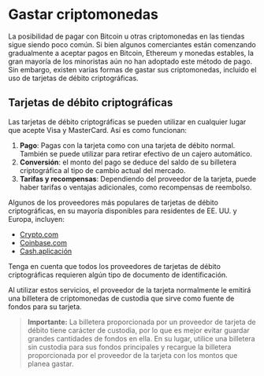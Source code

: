 # Gastar criptomonedas

La posibilidad de pagar con Bitcoin u otras criptomonedas en las tiendas sigue siendo poco común. Si bien algunos comerciantes están comenzando gradualmente a aceptar pagos en Bitcoin, Ethereum y monedas estables, la gran mayoría de los minoristas aún no han adoptado este método de pago. Sin embargo, existen varias formas de gastar sus criptomonedas, incluido el uso de tarjetas de débito criptográficas.

## Tarjetas de débito criptográficas

Las tarjetas de débito criptográficas se pueden utilizar en cualquier lugar que acepte Visa y MasterCard. Así es como funcionan:

1. **Pago**: Pagas con la tarjeta como con una tarjeta de débito normal. También se puede utilizar para retirar efectivo de un cajero automático.
2. **Conversión**: el monto del pago se deduce del saldo de su billetera criptográfica al tipo de cambio actual del mercado.
3. **Tarifas y recompensas**: Dependiendo del proveedor de la tarjeta, puede haber tarifas o ventajas adicionales, como recompensas de reembolso.

Algunos de los proveedores más populares de tarjetas de débito criptográficas, en su mayoría disponibles para residentes de EE. UU. y Europa, incluyen:

- [Crypto.com](https://crypto.com/en/cards.html)
- [Coinbase.com](https://www.coinbase.com/card)
- [Cash.aplicación](https://cash.app)

Tenga en cuenta que todos los proveedores de tarjetas de débito criptográficas requieren algún tipo de documento de identificación.

Al utilizar estos servicios, el proveedor de la tarjeta normalmente le emitirá una billetera de criptomonedas de custodia que sirve como fuente de fondos para su tarjeta.

> **Importante:** La billetera proporcionada por un proveedor de tarjeta de débito tiene carácter de custodia, por lo que es mejor evitar guardar grandes cantidades de fondos en ella. En su lugar, utilice una billetera sin custodia para sus fondos principales y recargue la billetera proporcionada por el proveedor de la tarjeta con los montos que planea gastar.